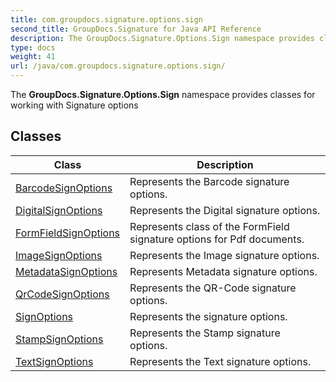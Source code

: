```yaml
---
title: com.groupdocs.signature.options.sign
second_title: GroupDocs.Signature for Java API Reference
description: The GroupDocs.Signature.Options.Sign namespace provides classes for working with Signature options
type: docs
weight: 41
url: /java/com.groupdocs.signature.options.sign/
---
```


The **GroupDocs.Signature.Options.Sign** namespace provides classes for working with Signature options


## Classes

| Class | Description |
| --- | --- |
| [BarcodeSignOptions](../com.groupdocs.signature.options.sign/barcodesignoptions) | Represents the Barcode signature options. |
| [DigitalSignOptions](../com.groupdocs.signature.options.sign/digitalsignoptions) | Represents the Digital signature options. |
| [FormFieldSignOptions](../com.groupdocs.signature.options.sign/formfieldsignoptions) | Represents class of the FormField signature options for Pdf documents. |
| [ImageSignOptions](../com.groupdocs.signature.options.sign/imagesignoptions) | Represents the Image signature options. |
| [MetadataSignOptions](../com.groupdocs.signature.options.sign/metadatasignoptions) | Represents Metadata signature options. |
| [QrCodeSignOptions](../com.groupdocs.signature.options.sign/qrcodesignoptions) | Represents the QR-Code signature options. |
| [SignOptions](../com.groupdocs.signature.options.sign/signoptions) | Represents the signature options. |
| [StampSignOptions](../com.groupdocs.signature.options.sign/stampsignoptions) | Represents the Stamp signature options. |
| [TextSignOptions](../com.groupdocs.signature.options.sign/textsignoptions) | Represents the Text signature options. |

